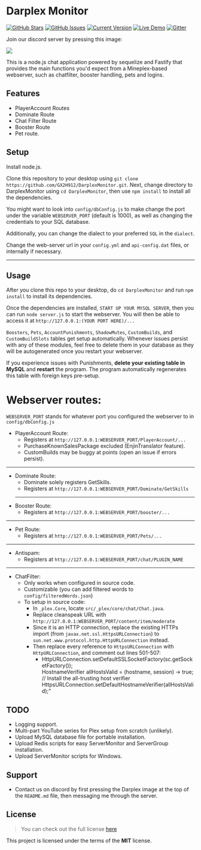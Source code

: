 Darplex Monitor
============
[![GitHub Stars](https://img.shields.io/github/stars/GX2H912/DarplexMonitor.svg)](https://github.com/GX2H912/DarplexMonitor/stargazers) [![GitHub Issues](https://img.shields.io/github/issues/GX2H912/DarplexMonitor.svg)](https://github.com/GX2H912/DarplexMonitor/issues) [![Current Version](https://img.shields.io/badge/version-1.0-green.svg)](https://github.com/GX2H912/DarplexMonitor) [![Live Demo](https://img.shields.io/badge/demo-online-green.svg)](https://GX2H912.com/chat) [![Gitter](https://badges.gitter.im/Join%20Chat.svg)](https://gitter.im/GX2H912/DarplexMonitor?utm_source=badge&utm_medium=badge&utm_campaign=pr-badge)

Join our discord server by pressing this image:

[![](https://cdn.discordapp.com/attachments/1117248898495434857/1117253725531156531/Darplex.png)](https://discord.gg/XPvYEHamSZ)


This is a node.js chat application powered by sequelize and Fastify that provides the main functions you'd expect from a Mineplex-based webserver, such as chatfilter, booster handling, pets and logins.

<!-- ![DarplexMonitor Preview](http://i.imgur.com/lgRe8z4.png) -->

<!-- --- -->
<!-- ## Buy me a coffee

Whether you use this project, have learned something from it, or just like it, please consider supporting it by buying me a coffee, so I can dedicate more time on open-source projects like this :)

<a href="https://www.buymeacoffee.com/GX2H912" target="_blank"><img src="https://www.buymeacoffee.com/assets/img/custom_images/orange_img.png" alt="Buy Me A Coffee" style="height: auto !important;width: auto !important;" ></a>

--- -->

## Features
- PlayerAccount Routes
- Dominate Route
- Chat Filter Route
- Booster Route
- Pet route.




## Setup
Install node.js.

Clone this repository to your desktop using 
`git clone https://github.com/GX2H912/DarplexMonitor.git`. Next, change directory to DarplexMonitor using `cd DarplexMonitor`, then use `npm install` to install all the dependencies.

You might want to look into `config/dbConfig.js` to make change the port under the variable `WEBSERVER_PORT` (default is 1000), as well as changing the credentials to your SQL database.

Additionally, you can change the dialect to your preferred `SQL` in the `dialect`.

Change the web-server url in your `config.yml` and `api-config.dat` files, or internally if necessary.

---

## Usage
After you clone this repo to your desktop, do `cd DarplexMonitor` and run `npm install` to install its dependencies.

Once the dependencies are installed, `START UP YOUR MYSQL SERVER`, then you can run  `node server.js` to start the webserver. You will then be able to access it at `http://127.0.0.1:(YOUR PORT HERE)/...`

`Boosters`, `Pets`, `AccountPunishments`, `ShadowMutes`, `CustomBuilds`, and `CustomBuildSlots` tables get setup automatically. Whenever issues persist with any of these modules, feel free to delete them in your database as they will be autogenerated once you restart your webserver.

If you experience issues with Punishments, **delete your existing table in MySQL**  and **restart** the program. The program automatically regenerates this table with foreign keys pre-setup.




# Webserver routes:
`WEBSERVER_PORT` stands for whatever port you configured the webserver to in `config/dbConfig.js` 
- PlayerAccount Route:
    - Registers at `http://127.0.0.1:WEBSERVER_PORT/PlayerAccount/...`
    - PurchaseKnownSalesPackage excluded (EnjinTranslator feature).
    - CustomBuilds may be buggy at points (open an issue if errors persist).
---
- Dominate Route:
    - Dominate solely registers GetSkills.
    - Registers at `http://127.0.0.1:WEBSERVER_PORT/Dominate/GetSkills`
    ---
- Booster Route:
    - Registers at `http://127.0.0.1:WEBSERVER_PORT/booster/...`
---
- Pet Route:
    - Registers at `http://127.0.0.1:WEBSERVER_PORT/Pets/...`
---
- Antispam:
    - Registers at `http://127.0.0.1:WEBSERVER_PORT/chat/PLUGIN_NAME`
---
- ChatFilter:
    - Only works when configured in source code.
    - Customizable (you can add filtered words to `config/filteredWords.json`)
    - To setup in source code:
        - In `_plex.Core`, locate `src/_plex/core/chat/Chat.java`.
        - Replace cleanspeak URL with `http://127.0.0.1:WEBSERVER_PORT/content/item/moderate`
        - Since it is an HTTP connection, replace the existing HTTPs import (from `javax.net.ssl.HttpsURLConnection`) to `sun.net.www.protocol.http.HttpURLConnection` instead.
        - Then replace every reference to `HttpsURLConnection` with `HttpURLConnection`, and comment out lines 501-507:
            - HttpURLConnection.setDefaultSSLSocketFactory(sc.getSocketFactory());<br />HostnameVerifier allHostsValid = (hostname, session) -> true;<br />
            // Install the all-trusting host verifier
            HttpsURLConnection.setDefaultHostnameVerifier(allHostsValid);"
## TODO
- Logging support.
- Multi-part YouTube series for Plex setup from scratch (unlikely).
- Upload MySQL database file for portable installation.
- Upload Redis scripts for easy ServerMonitor and ServerGroup installation.
- Upload ServerMonitor scripts for Windows.

## Support
- Contact us on discord by first pressing the Darplex image at the top of the `README.md` file, then messaging me through the server.


## License
>You can check out the full license [here](https://github.com/GX2H912/DarplexMonitor/blob/master/LICENSE)

This project is licensed under the terms of the **MIT** license.

